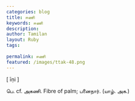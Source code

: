 ```yaml
---
categories: blog
title: ஈணி
keywords: ஈணி
description: 
author: Tamilan
layout: Ruby
tags: 
 
permalink: ஈணி
featured: /images/ttak-48.png
---
```

  
[ īṇi ]  
  
பெ. cf. அகணி. Fibre of palm; பனைநார். (யாழ். அக.)
